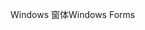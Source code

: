 <span data-ttu-id="fff1e-101">Windows 窗体</span><span class="sxs-lookup"><span data-stu-id="fff1e-101">Windows Forms</span></span>